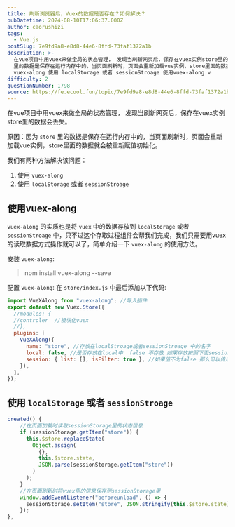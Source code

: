 ```yaml
---
title: 刷新浏览器后，Vuex的数据是否存在？如何解决？
pubDatetime: 2024-08-10T17:06:37.000Z
author: caorushizi
tags:
  - Vue.js
postSlug: 7e9fd9a8-e8d8-44e6-8ffd-73faf1372a1b
description: >-
  在vue项目中用vuex来做全局的状态管理， 发现当刷新网页后，保存在vuex实例store里的数据会丢失。 原因：因为 store
  里的数据是保存在运行内存中的，当页面刷新时，页面会重新加载vue实例，store里面的数据就会被重新赋值初始化。 我们有两种方法解决该问题： 使用
  vuex-along 使用 localStorage 或者 sessionStroage 使用vuex-along v
difficulty: 2
questionNumber: 1798
source: https://fe.ecool.fun/topic/7e9fd9a8-e8d8-44e6-8ffd-73faf1372a1b
---
```


在vue项目中用vuex来做全局的状态管理， 发现当刷新网页后，保存在vuex实例store里的数据会丢失。

原因：因为 `store` 里的数据是保存在运行内存中的，当页面刷新时，页面会重新加载vue实例，store里面的数据就会被重新赋值初始化。

我们有两种方法解决该问题：

1. 使用 `vuex-along`
2. 使用 `localStorage` 或者 `sessionStroage`

## 使用vuex-along

`vuex-along` 的实质也是将 `vuex` 中的数据存放到 `localStorage` 或者 `sessionStroage` 中，只不过这个存取过程组件会帮我们完成，我们只需要用vuex的读取数据方式操作就可以了，简单介绍一下 `vuex-along` 的使用方法。

安装 `vuex-along`:

> npm install vuex-along --save

配置 `vuex-along`: 在 `store/index.js` 中最后添加以下代码:

```js
import VueXAlong from "vuex-along"; //导入插件
export default new Vuex.Store({
  //modules: {
  //controler  //模块化vuex
  //},
  plugins: [
    VueXAlong({
      name: "store", //存放在localStroage或者sessionStroage 中的名字
      local: false, //是否存放在local中  false 不存放 如果存放按照下面session的配置
      session: { list: [], isFilter: true }, //如果值不为false 那么可以传递对象 其中 当isFilter设置为true时， list 数组中的值就会被过滤调,这些值不会存放在seesion或者local中
    }),
  ],
});
```

## 使用 `localStorage` 或者 `sessionStroage`

```js
created() {
    //在页面加载时读取sessionStorage里的状态信息
    if (sessionStorage.getItem("store")) {
      this.$store.replaceState(
        Object.assign(
          {},
          this.$store.state,
          JSON.parse(sessionStorage.getItem("store"))
        )
      );
    }
    //在页面刷新时将vuex里的信息保存到sessionStorage里
    window.addEventListener("beforeunload", () => {
      sessionStorage.setItem("store", JSON.stringify(this.$store.state));
    });
},
```
